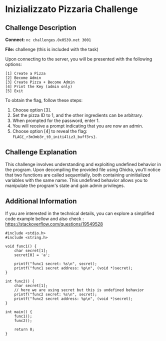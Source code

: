 # Inizializzato Pizzaria Challenge

## Challenge Description

**Connect:** `nc challenges.0x0539.net 3001`

**File:** challenge (this is included with the task)

Upon connecting to the server, you will be presented with the following options:

```
[1] Create a Pizza
[2] Become Admin
[3] Create Pizza + Become Admin
[4] Print the Key (admin only)
[5] Exit
```

To obtain the flag, follow these steps:

1. Choose option [3].
2. Set the pizza ID to 1, and the other ingredients can be arbitrary.
3. When prompted for the password, enter 1.
4. You will receive a prompt indicating that you are now an admin.
5. Choose option [4] to reveal the flag: `FLAG{_r3m3mb3r_t0_initi4liz3_buff3rs}`.


## Challenge Explanation

This challenge involves understanding and exploiting undefined behavior in the program. Upon decompiling the provided file using Ghidra, you'll notice that two functions are called sequentially, both containing uninitialized variables with the same name. This undefined behavior allows you to manipulate the program's state and gain admin privileges.


## Additional Information

If you are interested in the technical details, you can explore a simplified code example bellow and also check : https://stackoverflow.com/questions/19549528

```
#include <stdio.h>
#include <string.h>

void func1() {
    char secret[1];
    secret[0] = 'a';
    
    printf("func1 secret: %s\n", secret);
    printf("func1 secret address: %p\n", (void *)secret);
}

int func2() {
    char secret[1];
    // here we are using secret but this is undefined behavior
    printf("func2 secret: %s\n", secret); 
    printf("func2 secret address: %p\n", (void *)secret);
}

int main() {
    func1();
    func2();
    
    return 0;
}

```